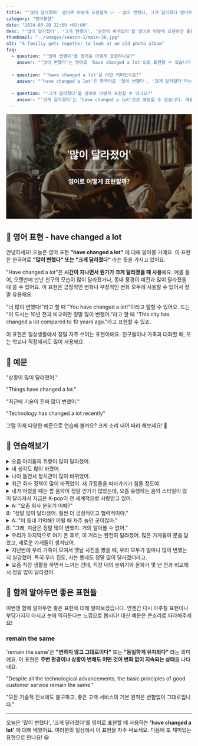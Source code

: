 ```yaml
---
title: "'많이 달라졌어' 영어로 어떻게 표현할까 📈 - 많이 변했다, 크게 달라졌다 영어로"
category: "영어표현"
date: "2024-03-20 22:59 +09:00"
desc: "'많이 달라졌어', '크게 변했어', '완전히 바뀌었어'를 영어로 어떻게 표현하면 좋을까요? '우리 동네가 많이 달라졌어', '시대가 크게 변했어' 등을 영어로 표현하는 법을 배워봅시다. 다양한 예문을 통해서 연습하고 본인의 표현으로 만들어 보세요."
thumbnail: "../images/season-1/main-36.jpg"
alt: "A familiy gets together to look at an old photo album"
faq:
  - question: "'많이 변했다'를 영어로 어떻게 표현하나요?"
    answer: "'많이 변했다'는 영어로 'have changed a lot'으로 표현할 수 있습니다. 예를 들어, 'You have changed a lot since high school'은 '너는 고등학교 때부터 많이 변했어'라는 의미입니다."

  - question: "'have changed a lot'은 어떤 의미인가요?"
    answer: "'have changed a lot'은 한국어로 '많이 변했다', '크게 달라졌다'라는 의미입니다. 시간이 지나면서 무언가가 크게 달라졌을 때 사용합니다. 긍정적인 변화나 부정적인 변화 모두에 사용할 수 있는 표현입니다."

  - question: "'크게 달라졌다'를 영어로 어떻게 표현할 수 있나요?"
    answer: "'크게 달라졌다'는 'have changed a lot'으로 표현할 수 있습니다. 예를 들어, 'This neighborhood has changed a lot in the past few years'는 '이 동네가 몇 년 사이에 크게 달라졌어'라고 말할 수 있습니다."
---
```


![많이 달라졌어 영어표현](../images/season-1/main-36.jpg)

## 🌟 영어 표현 - have changed a lot

안녕하세요! 오늘은 영어 표현 **"have changed a lot"** 에 대해 알아볼 거예요. 이 표현은 한국어로 **"많이 변했다" 또는 "크게 달라졌다"** 라는 뜻을 가지고 있어요.

"Have changed a lot"은 **시간이 지나면서 뭔가가 크게 달라졌을 때 사용**해요. 예를 들어, 오랜만에 만난 친구의 모습이 많이 달라졌거나, 동네 풍경이 예전과 많이 달라졌을 때 쓸 수 있어요. 이 표현은 긍정적인 변화나 부정적인 변화 모두에 사용할 수 있어서 정말 유용해요.

"너 많이 변했다!"라고 할 때 "You have changed a lot!"이라고 말할 수 있어요. 또는 "이 도시는 10년 전과 비교하면 정말 많이 변했어."라고 할 때 "This city has changed a lot compared to 10 years ago."라고 표현할 수 있죠.

이 표현은 일상생활에서 정말 자주 쓰이는 표현이에요. 친구들이나 가족과 대화할 때, 또는 학교나 직장에서도 많이 사용돼요.

<script async src="https://pagead2.googlesyndication.com/pagead/js/adsbygoogle.js?client=ca-pub-1465612013356152"
     crossorigin="anonymous"></script>
<!-- engple-horizontal-ad -->

<div 
  data-inline-banner="🎉 새해에는 스픽 AI와 함께 영어 공부하자" 
  data-inline-banner-subtext="설날 특별 할인으로 60%할인 + 추가 7만원 할인! (~2/3)" 
  data-inline-banner-link="https://app.usespeak.com/kr-ko/sale/kr-affiliate-special/?ref=engple-inline"
  data-inline-banner-caption="해당 링크를 통해 구매시 일정액의 수수료를 지급받습니다.">
</div>

## 📖 예문

"상황이 많이 달라졌어."

"Things have changed a lot."

"최근에 기술이 진짜 많이 변했어."

"Technology has changed a lot recently"

그럼 이제 다양한 예문으로 연습해 볼까요? 크게 소리 내어 따라 해보세요! 🚀

## 💬 연습해보기

<details>
  <summary>요즘 아이들의 취향이 많이 달라졌어.</summary>
  <span>Kids' tastes have changed a lot these days.</span>
</details>

<details>
  <summary>내 생각도 많이 바꼈어.</summary>
  <span>My thoughts have changed a lot too.</span>
</details>

<details>
<summary>나이 들면서 정치관이 많이 바뀌었어.</summary>
<span>My views on politics have changed a lot as I've gotten older.</span>
</details>

<details>
<summary>최근 회사 정책이 많이 바뀌었어. 새 규정들을 따라가기가 힘들 정도야.</summary>
<span>Our company policies have changed a lot recently. <a href="/blog/in-english/111.hard-to/">It's been hard to</a> <a href="/blog/vocab-1/027.keep-up-with/">keep up with</a> all the new rules.</span>
</details>

<details>
  <summary>내가 어렸을 때는 팝 음악이 정말 인기가 많았는데, 요즘 유행하는 음악 스타일이 많이 달라져서 지금은 K-pop이 전 세계적으로 사랑받고 있어.</summary>
<span>When I was younger, pop music was really popular, but the music style that's popular these days has changed a lot, with K-pop being loved all around the world now.</span>
</details>

<details>
  <summary>A: "요즘 회사 분위기 어때?"<br>B: "정말 많이 달라졌어. 훨씬 더 긍정적이고 협력적이야."</summary>
  <span>A: "How's the atmosphere at work these days?"<br>B: "It has changed a lot. It's much more positive and collaborative."</span>
</details>

<details>
  <summary>A: "이 동네 기억해? 어릴 때 자주 놀던 곳이잖아."<br> B: "그래, 지금은 정말 많이 변했지. 거의 알아볼 수 없어."</summary>
<span>A: "Remember this neighborhood? Where we <a href="/blog/in-english/143.used-to/">used to</a> play as kids."<br> B: "Yeah, it has changed a lot now. Hardly recognizable."</span>
</details>

<details>
  <summary>우리가 마지막으로 여기 온 후로, 이 거리는 완전히 달라졌어. 많은 가게들이 문을 닫았고, 새로운 가게들이 생겨났어.</summary>
<span>Since we last came here, this street has changed a lot. Many stores have closed, and new ones have opened.</span>
</details>

<details>
  <summary>지난번에 우리 가족이 모여서 옛날 사진을 봤을 때, 우리 모두가 얼마나 많이 변했는지 실감했어. 특히 우리 집도, 사는 동네도 정말 많이 달라졌더라고.</summary>
<span>The last time our family <a href="/blog/in-english/158.get-together/">got together</a> to look at old photos, we all <a href="/blog/in-english/166.realize/">realized</a> how much we had changed. Especially our house and the neighborhood we live in have changed a lot.</span>
</details>

<details>
  <summary>요즘 직장 생활을 하면서 느끼는 건데, 직장 내의 분위기와 문화가 몇 년 전과 비교해서 정말 많이 달라졌어.</summary>
  <span>It's something I've <a href="/blog/in-english/061.notice/">noticed</a> while working these days. The atmosphere and culture at work have changed a lot compared to a few years ago.</span>
</details>

## 🤝 함께 알아두면 좋은 표현들

이번엔 함께 알아두면 좋은 표현에 대해 알아보겠습니다. 언젠간 다시 마주칠 표현이니 부담가지지 마시고 눈에 익혀둔다는 느낌으로 봅시다! 대신 예문은 큰소리로 따라해주세요!

### remain the same

'remain the same'은 **"변하지 않고 그대로이다"** 또는 **"동일하게 유지되다"** 라는 의미예요. 이 표현은 **주변 환경이나 상황이 변해도 어떤 것이 변화 없이 지속되는 상태**를 나타내요.

"Despite all the technological advancements, the basic principles of good customer service remain the same."

"모든 기술적 진보에도 불구하고, 좋은 고객 서비스의 기본 원칙은 변함없이 그대로입니다."

---

오늘은 '많이 변했다', '크게 달라졌다'를 영어로 표현할 때 사용하는 **'have changed a lot'** 에 대해 배웠어요. 여러분의 일상에서 이 표현을 자주 써보세요. 다음에 또 재미있는 표현으로 만나요! 😃
